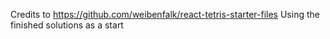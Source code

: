Credits to https://github.com/weibenfalk/react-tetris-starter-files
Using the finished solutions as a start